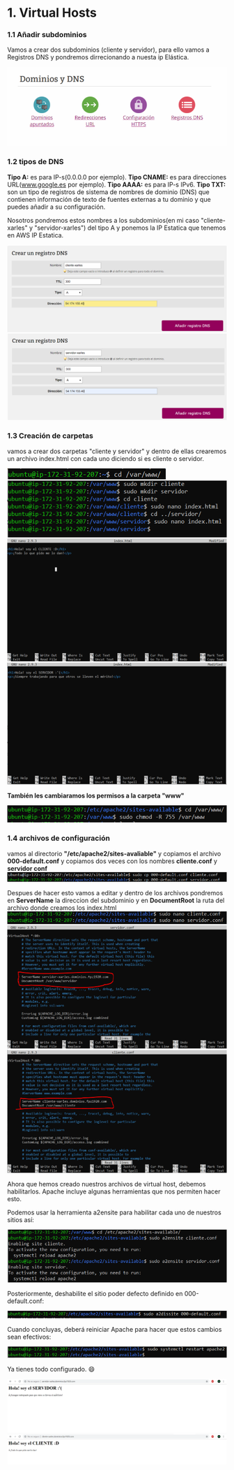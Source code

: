 # 1. Virtual Hosts

### 1.1 Añadir subdominios

Vamos a crear dos subdominios (cliente y servidor), para ello vamos a Registros DNS y pondremos dirrecionando a nuesta ip Elástica.

![](fotos/Captura30.PNG)

### 1.2 tipos de DNS


 **Tipo A:** es para IP-s(0.0.0.0 por ejemplo). 
**Tipo CNAME:** es para direcciones URL(www.google.es por ejemplo).
**Tipo AAAA:** es para IP-s IPv6.
**Tipo TXT:** son un tipo de registros de sistema de nombres de dominio (DNS) que contienen información de texto de fuentes externas a tu dominio y que puedes añadir a su configuración.

Nosotros pondremos estos nombres a los subdominios(en mi caso "cliente-xarles" y "servidor-xarles") del tipo A y ponemos la IP Estatica que tenemos en AWS IP Estatica.

![](fotos/Captura40.PNG)
![](fotos/Captura41.PNG)

### 1.3 Creación de carpetas
vamos a crear dos carpetas "cliente y servidor" y dentro de ellas crearemos un archivo index.html con cada uno diciendo si es cliente o servidor.

![](fotos/Captura42.PNG)
![](fotos/Captura43.PNG)
![](fotos/Captura44.PNG)
![](fotos/Captura45.PNG)

**También les cambiaramos los permisos a la carpeta "www"**

![](fotos/Captura50.PNG)


### 1.4 archivos de configuración
vamos al directorio **"/etc/apache2/sites-avaliable"** y copiamos el archivo **000-default.conf** y copiamos dos veces con los nombres **cliente.conf** y **servidor conf**
![](fotos/Captura48.PNG)

Despues de hacer esto vamos a editar y dentro de los archivos pondremos en **ServerName** la direccion del subdominio y en **DocumentRoot** la ruta del archivo donde creamos los index.html
![](fotos/Captura49.PNG)
![](fotos/Captura46.PNG)
![](fotos/Captura47.PNG)

Ahora que hemos creado nuestros archivos de virtual host, debemos habilitarlos. Apache incluye algunas herramientas que nos permiten hacer esto.

Podemos usar la herramienta a2ensite para habilitar cada uno de nuestros sitios así:

![](fotos/Captura51.PNG)

Posteriormente, deshabilite el sitio poder defecto definido en 000-default.conf:

![](fotos/Captura52.PNG)

Cuando concluyas, deberá reiniciar Apache para hacer que estos cambios sean efectivos:

![](fotos/Captura53.PNG)

Ya tienes todo configurado. :smile:

![](fotos/Captura54.PNG)
![](fotos/Captura55.PNG)